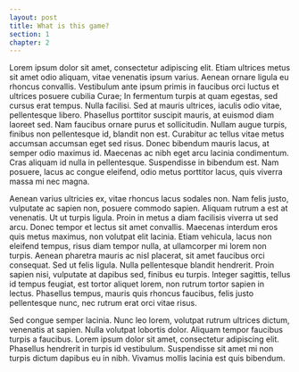 ```yaml
---
layout: post
title: What is this game?
section: 1
chapter: 2
---
```


Lorem ipsum dolor sit amet, consectetur adipiscing elit. Etiam ultrices metus sit amet odio aliquam, vitae venenatis ipsum varius. Aenean ornare ligula eu rhoncus convallis. Vestibulum ante ipsum primis in faucibus orci luctus et ultrices posuere cubilia Curae; In fermentum turpis at quam egestas, sed cursus erat tempus. Nulla facilisi. Sed at mauris ultrices, iaculis odio vitae, pellentesque libero. Phasellus porttitor suscipit mauris, at euismod diam laoreet sed. Nam faucibus ornare purus et sollicitudin. Nullam augue turpis, finibus non pellentesque id, blandit non est. Curabitur ac tellus vitae metus accumsan accumsan eget sed risus. Donec bibendum mauris lacus, at semper odio maximus id. Maecenas ac nibh eget arcu lacinia condimentum. Cras aliquam id nulla in pellentesque. Suspendisse in bibendum est. Nam posuere, lacus ac congue eleifend, odio metus porttitor lacus, quis viverra massa mi nec magna.

Aenean varius ultricies ex, vitae rhoncus lacus sodales non. Nam felis justo, vulputate ac sapien non, posuere commodo sapien. Aliquam rutrum a est at venenatis. Ut ut turpis ligula. Proin in metus a diam facilisis viverra ut sed arcu. Donec tempor et lectus sit amet convallis. Maecenas interdum eros quis metus maximus, non volutpat elit lacinia. Etiam vehicula, lacus non eleifend tempus, risus diam tempor nulla, at ullamcorper mi lorem non turpis. Aenean pharetra mauris ac nisl placerat, sit amet faucibus orci consequat. Sed ut felis ligula. Nulla pellentesque blandit hendrerit. Proin sapien nisi, vulputate at dapibus sed, finibus eu turpis. Integer sagittis, tellus id tempus feugiat, est tortor aliquet lorem, non rutrum tortor sapien in lectus. Phasellus tempus, mauris quis rhoncus faucibus, felis justo pellentesque nunc, nec rutrum erat orci vitae risus.

Sed congue semper lacinia. Nunc leo lorem, volutpat rutrum ultrices dictum, venenatis at sapien. Nulla volutpat lobortis dolor. Aliquam tempor faucibus turpis a faucibus. Lorem ipsum dolor sit amet, consectetur adipiscing elit. Phasellus hendrerit in turpis id vestibulum. Suspendisse sit amet mi non turpis dictum dapibus eu in nibh. Vivamus mollis lacinia est quis bibendum.

